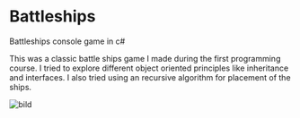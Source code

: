 # Battleships
Battleships console game in c#

This was a classic battle ships game I made during the first programming course. I tried to explore different object oriented principles like inheritance and interfaces.
I also tried using an recursive algorithm for placement of the ships.

![bild](https://user-images.githubusercontent.com/69501706/218186855-93d04837-bb41-4508-a9cf-c4cab25ce324.png)
